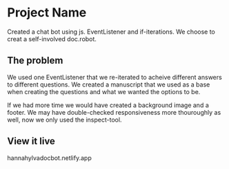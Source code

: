 # Project Name


Created a chat bot using js. EventListener and if-iterations. We choose to creat a self-involved doc.robot. 

## The problem

We used one EventListener that we re-iterated to acheive different answers to different questions. 
We created a manuscript that we used as a base when creating the questions and what we wanted the options to be. 

If we had more time we would have created a background image and a footer. We may have double-checked responsiveness more thouroughly as well, now we only used the inspect-tool.   

## View it live

hannahylvadocbot.netlify.app
